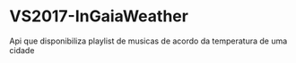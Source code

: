 # VS2017-InGaiaWeather
Api que disponibiliza playlist de musicas de acordo da temperatura de uma cidade
